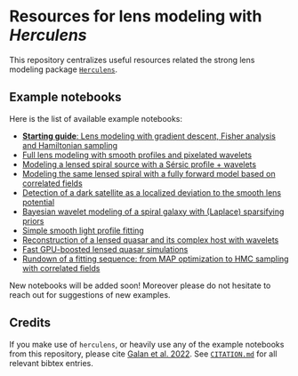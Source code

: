 # Resources for lens modeling with _Herculens_

This repository centralizes useful resources related the strong lens modeling package [`Herculens`](https://github.com/Herculens/herculens).

## Example notebooks

Here is the list of available example notebooks:

- [**Starting guide**: Lens modeling with gradient descent, Fisher analysis and Hamiltonian sampling](notebooks/herculens__Starting_guide.ipynb)
- [Full lens modeling with smooth profiles and pixelated wavelets](notebooks/herculens__Complex_lensed_source_with_wavelets_1.ipynb)
- [Modeling a lensed spiral source with a Sérsic profile + wavelets](notebooks/herculens__Complex_lensed_source_with_wavelets_2.ipynb)
- [Modeling the same lensed spiral with a fully forward model based on correlated fields](notebooks/herculens__Complex_lensed_source_with_fields.ipynb)
- [Detection of a dark satellite as a localized deviation to the smooth lens potential](notebooks/herculens__Subhalo_detection_with_wavelets.ipynb)
- [Bayesian wavelet modeling of a spiral galaxy with (Laplace) sparsifying priors](notebooks/herculens__Spiral_galaxy_Bayesian_sparsity_Laplace.ipynb)
- [Simple smooth light profile fitting](notebooks/herculens__Simple_galaxy_fitting.ipynb)
- [Reconstruction of a lensed quasar and its complex host with wavelets](notebooks/herculens__Complex_source_and_point_source_modeling.ipynb)
- [Fast GPU-boosted lensed quasar simulations](notebooks/herculens__Fast_lensed_quasar_simulations.ipynb)
- [Rundown of a fitting sequence: from MAP optimization to HMC sampling with correlated fields](notebooks/herculens__Field_lens_modeling_mock_numpyro.ipynb)

New notebooks will be added soon! Moreover please do not hesitate to reach out for suggestions of new examples.

## Credits

If you make use of `herculens`, or heavily use any of the example notebooks from this repository, please cite [Galan et al. 2022](https://ui.adsabs.harvard.edu/abs/2022A%26A...668A.155G/abstract). See [`CITATION.md`](https://github.com/Herculens/herculens/blob/main/CITATION.md) for all relevant bibtex entries.
